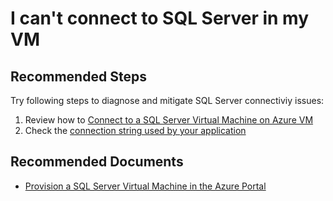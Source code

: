 <properties
	pageTitle="I can't connect to SQL Server in my VM"
	description="I can't connect to SQL Server in my VM"
	service="microsoft.compute"
	resource="virtualmachines"
	authors="michco"
	displayOrder="30"
	selfHelpType="resource"
	supportTopicIds=""
	resourceTags="WindowsSQL"
	productPesIds="14749"
	cloudEnvironments="public"
	articleId="421b03ce-45b5-481b-9e01-ea010b11fecb"
/>

# I can't connect to SQL Server in my VM

## **Recommended Steps**

Try following steps to diagnose and mitigate SQL Server connectiviy issues:

1. Review how to [Connect to a SQL Server Virtual Machine on Azure VM](https://azure.microsoft.com/documentation/articles/virtual-machines-windows-sql-connect/)
2. Check the [connection string used by your application](https://msdn.microsoft.com/library/mt654049.aspx)

## **Recommended Documents**

* [Provision a SQL Server Virtual Machine in the Azure Portal](https://azure.microsoft.com/documentation/articles/virtual-machines-windows-portal-sql-server-provision/)
